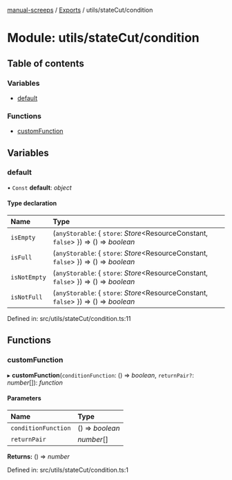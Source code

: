 [manual-screeps](../README.md) / [Exports](../modules.md) / utils/stateCut/condition

# Module: utils/stateCut/condition

## Table of contents

### Variables

- [default](utils_statecut_condition.md#default)

### Functions

- [customFunction](utils_statecut_condition.md#customfunction)

## Variables

### default

• `Const` **default**: *object*

#### Type declaration

| Name | Type |
| :------ | :------ |
| `isEmpty` | (`anyStorable`: { `store`: *Store*<ResourceConstant, ``false``\>  }) => () => *boolean* |
| `isFull` | (`anyStorable`: { `store`: *Store*<ResourceConstant, ``false``\>  }) => () => *boolean* |
| `isNotEmpty` | (`anyStorable`: { `store`: *Store*<ResourceConstant, ``false``\>  }) => () => *boolean* |
| `isNotFull` | (`anyStorable`: { `store`: *Store*<ResourceConstant, ``false``\>  }) => () => *boolean* |

Defined in: src/utils/stateCut/condition.ts:11

## Functions

### customFunction

▸ **customFunction**(`conditionFunction`: () => *boolean*, `returnPair?`: *number*[]): *function*

#### Parameters

| Name | Type |
| :------ | :------ |
| `conditionFunction` | () => *boolean* |
| `returnPair` | *number*[] |

**Returns:** () => *number*

Defined in: src/utils/stateCut/condition.ts:1
